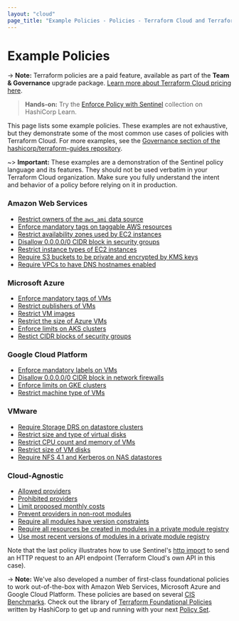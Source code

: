 ```yaml
---
layout: "cloud"
page_title: "Example Policies - Policies - Terraform Cloud and Terraform Enterprise"
---
```


# Example Policies

-> **Note:** Terraform policies are a paid feature, available as part of the **Team & Governance** upgrade package. [Learn more about Terraform Cloud pricing here](https://www.hashicorp.com/products/terraform/pricing).

> **Hands-on:** Try the [Enforce Policy with Sentinel](https://learn.hashicorp.com/collections/terraform/policy?utm_source=WEBSITE&utm_medium=WEB_IO&utm_offer=ARTICLE_PAGE&utm_content=DOCS) collection on HashiCorp Learn.

This page lists some example policies. These examples are not exhaustive, but they demonstrate some of the most common use cases of policies with Terraform Cloud. For more examples, see the [Governance section of the hashicorp/terraform-guides repository](https://github.com/hashicorp/terraform-guides/tree/master/governance/third-generation).

~> **Important:** These examples are a demonstration of the Sentinel policy language and its features. They should not be used verbatim in your Terraform Cloud organization. Make sure you fully understand the intent and behavior of a policy before relying on it in production.

### Amazon Web Services

* [Restrict owners of the `aws_ami` data source](https://github.com/hashicorp/terraform-guides/blob/master/governance/third-generation/aws/restrict-ami-owners.sentinel)
* [Enforce mandatory tags on taggable AWS resources](https://github.com/hashicorp/terraform-guides/blob/master/governance/third-generation/aws/enforce-mandatory-tags.sentinel)
* [Restrict availability zones used by EC2 instances](https://github.com/hashicorp/terraform-guides/blob/master/governance/third-generation/aws/restrict-availability-zones.sentinel)
* [Disallow 0.0.0.0/0 CIDR block in security groups](https://github.com/hashicorp/terraform-guides/blob/master/governance/third-generation/aws/restrict-ingress-sg-rule-cidr-blocks.sentinel)
* [Restrict instance types of EC2 instances](https://github.com/hashicorp/terraform-guides/blob/master/governance/third-generation/aws/restrict-ec2-instance-type.sentinel)
* [Require S3 buckets to be private and encrypted by KMS keys](https://github.com/hashicorp/terraform-guides/blob/master/governance/third-generation/aws/require-private-acl-and-kms-for-s3-buckets.sentinel)
* [Require VPCs to have DNS hostnames enabled](https://github.com/hashicorp/terraform-guides/blob/master/governance/third-generation/aws/require-dns-support-for-vpcs.sentinel)

### Microsoft Azure

* [Enforce mandatory tags of VMs](https://github.com/hashicorp/terraform-guides/blob/master/governance/third-generation/azure/enforce-mandatory-tags.sentinel)
* [Restrict publishers of VMs](https://github.com/hashicorp/terraform-guides/blob/master/governance/third-generation/azure/restrict-vm-publisher.sentinel)
* [Restrict VM images](https://github.com/hashicorp/terraform-guides/blob/master/governance/third-generation/azure/restrict-vm-image-id.sentinel)
* [Restrict the size of Azure VMs](https://github.com/hashicorp/terraform-guides/blob/master/governance/third-generation/azure/restrict-vm-size.sentinel)
* [Enforce limits on AKS clusters](https://github.com/hashicorp/terraform-guides/blob/master/governance/third-generation/azure/restrict-aks-clusters.sentinel)
* [Restict CIDR blocks of security groups](https://github.com/hashicorp/terraform-guides/blob/master/governance/third-generation/azure/restrict-source-address-prefixes.sentinel)

### Google Cloud Platform

* [Enforce mandatory labels on VMs](https://github.com/hashicorp/terraform-guides/blob/master/governance/third-generation/gcp/enforce-mandatory-labels.sentinel)
* [Disallow 0.0.0.0/0 CIDR block in network firewalls](https://github.com/hashicorp/terraform-guides/blob/master/governance/third-generation/gcp/restrict-firewall-source-ranges.sentinel)
* [Enforce limits on GKE clusters](https://github.com/hashicorp/terraform-guides/blob/master/governance/third-generation/gcp/restrict-gke-clusters.sentinel)
* [Restrict machine type of VMs](https://github.com/hashicorp/terraform-guides/blob/master/governance/third-generation/gcp/restrict-gce-machine-type.sentinel)

### VMware

* [Require Storage DRS on datastore clusters](https://github.com/hashicorp/terraform-guides/blob/master/governance/third-generation/vmware/require-storage-drs.sentinel)
* [Restrict size and type of virtual disks](https://github.com/hashicorp/terraform-guides/blob/master/governance/third-generation/vmware/restrict-virtual-disk-size-and-type.sentinel)
* [Restrict CPU count and memory of VMs](https://github.com/hashicorp/terraform-guides/blob/master/governance/third-generation/vmware/restrict-vm-cpu-and-memory.sentinel)
* [Restrict size of VM disks](https://github.com/hashicorp/terraform-guides/blob/master/governance/third-generation/vmware/restrict-vm-disk-size.sentinel)
* [Require NFS 4.1 and Kerberos on NAS datastores](https://github.com/hashicorp/terraform-guides/blob/master/governance/third-generation/vmware/require_nfs41_and_kerberos.sentinel)

### Cloud-Agnostic

* [Allowed providers](https://github.com/hashicorp/terraform-guides/blob/master/governance/third-generation/cloud-agnostic/allowed-providers.sentinel)
* [Prohibited providers](https://github.com/hashicorp/terraform-guides/blob/master/governance/third-generation/cloud-agnostic/prohibited-providers.sentinel)
* [Limit proposed monthly costs](https://github.com/hashicorp/terraform-guides/blob/master/governance/third-generation/cloud-agnostic/limit-proposed-monthly-cost.sentinel)
* [Prevent providers in non-root modules](https://github.com/hashicorp/terraform-guides/blob/master/governance/third-generation/cloud-agnostic/prevent-non-root-providers.sentinel)
* [Require all modules have version constraints](https://github.com/hashicorp/terraform-guides/blob/master/governance/third-generation/cloud-agnostic/require-all-modules-have-version-constraint.sentinel)
* [Require all resources be created in modules in a private module registry](https://github.com/hashicorp/terraform-guides/blob/master/governance/third-generation/cloud-agnostic/require-all-resources-from-pmr.sentinel)
* [Use most recent versions of modules in a private module registry](https://github.com/hashicorp/terraform-guides/blob/master/governance/third-generation/cloud-agnostic/http-examples/use-latest-module-versions.sentinel)

Note that the last policy illustrates how to use Sentinel's [http import](https://docs.hashicorp.com/sentinel/imports/http) to send an HTTP request to an API endpoint (Terraform Cloud's own API in this case).

-> **Note:** We've also developed a number of first-class foundational policies to work out-of-the-box with Amazon Web Services, Microsoft Azure and Google Cloud Platform. These policies are based on several [CIS Benchmarks](https://www.cisecurity.org/cis-benchmarks/). Check out the library of [Terraform Foundational Policies](https://github.com/hashicorp/terraform-foundational-policies-library) written by HashiCorp to get up and running with your next [Policy Set](./manage-policies.html#policies-and-policy-sets).
